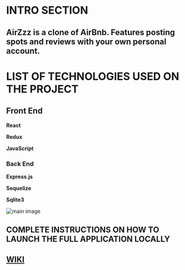 # INTRO SECTION
## AirZzz is a clone of AirBnb. Features posting spots and reviews with your own personal account.

# LIST OF TECHNOLOGIES USED ON THE PROJECT
## Front End
**React**

**Redux**

**JavaScript**

### Back End
**Express.js**

**Sequelize**

**Sqlite3**


![main image](https://user-images.githubusercontent.com/107524318/197409096-0f4faf69-665e-4ca0-8b50-9cec82109766.png)

## COMPLETE INSTRUCTIONS ON HOW TO LAUNCH THE FULL APPLICATION LOCALLY

## [WIKI](https://github.com/calvintzeng96/TEST/wiki)
